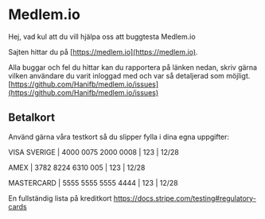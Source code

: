 Medlem.io
========
Hej, vad kul att du vill hjälpa oss att buggtesta Medlem.io

Sajten hittar du på [https://medlem.io](https://medlem.io).

Alla buggar och fel du hittar kan du rapportera på länken nedan, skriv gärna vilken användare du varit inloggad med och var så detaljerad som möjligt.
[https://github.com/Hanifb/medlem.io/issues](https://github.com/Hanifb/medlem.io/issues) 

## Betalkort

Använd gärna våra testkort så du slipper fylla i dina egna uppgifter:

VISA SVERIGE | 4000 0075 2000 0008  | 123 | 12/28

AMEX         | 3782 8224 6310 005   | 123 | 12/28

MASTERCARD   | 5555 5555 5555 4444  | 123 | 12/28

En fullständig lista på kreditkort
https://docs.stripe.com/testing#regulatory-cards
